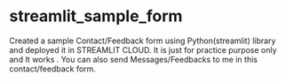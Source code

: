 # streamlit_sample_form
Created a  sample Contact/Feedback form using Python(streamlit) library and deployed it in STREAMLIT CLOUD. It is just for practice purpose only and It works . You can also send Messages/Feedbacks to me in this contact/feedback form.
